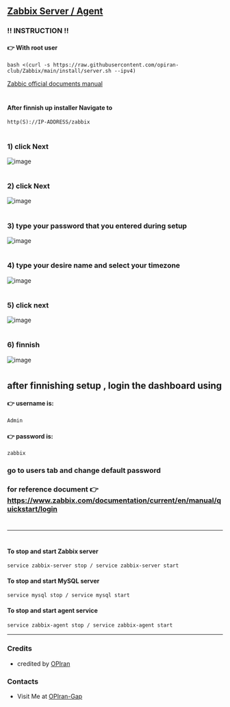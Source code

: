 ## [Zabbix Server / Agent](https://opiran-club.github.io/Zabbix/)
 
###  ‼️ INSTRUCTION ‼️

#### 👉 With root user

```
bash <(curl -s https://raw.githubusercontent.com/opiran-club/Zabbix/main/install/server.sh --ipv4)
```

[Zabbic official documents manual](https://www.zabbix.com/documentation/current/en/manual)
#
#
#### After finnish up installer Navigate to 
```
http(S)://IP-ADDRESS/zabbix
```
#
#
#

### 1) click Next
![image](https://github.com/user-attachments/assets/ea3a0fda-a1f0-4314-bfe6-cc09262563ef)
#
### 2) click Next
![image](https://github.com/user-attachments/assets/6bd28102-237a-4be1-bc59-155d794baa1f)
#
### 3) type your password that you entered during setup
![image](https://github.com/user-attachments/assets/0135feae-9c36-4424-9b7d-c9efd555d70f)
#
### 4) type your desire name and select your timezone
![image](https://github.com/user-attachments/assets/51de5184-7063-4530-84ec-593ce53ad563)
#
### 5) click next
![image](https://github.com/user-attachments/assets/81c5869b-316c-4569-9899-ce56969ab405)
#
### 6) finnish
![image](https://github.com/user-attachments/assets/b8860cb0-e5e0-430f-a48d-1dff37b44da5)
#

## after finnishing setup , login the dashboard using 
#### 👉 username is:
```
Admin
```
#### 👉 password is:
```
zabbix
```
### go to users tab and change default password
### for reference document 👉 https://www.zabbix.com/documentation/current/en/manual/quickstart/login
#
-----------------------------------------------------------------------------------------
#
#
#
#### To stop and start Zabbix server

```
service zabbix-server stop / service zabbix-server start
```

#### To stop and start MySQL server

```
service mysql stop / service mysql start
```

#### To stop and start agent service

```
service zabbix-agent stop / service zabbix-agent start
```

---------------------------------------------------------------------------------------------------------------------------------------

### Credits
 - credited by [OPIran](https://github.com/opiran-club)

### Contacts
 - Visit Me at [OPIran-Gap](https://t.me/opiran_official)
